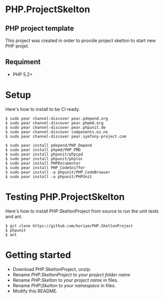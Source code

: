 PHP.ProjectSkelton
=======
PHP project template
---------------------------------------------
This project was created in order to provide project skelton to start new PHP projet.

Requiment
---------
 * PHP 5.2+

Setup
==============

Here's how to install to be CI ready.

    $ sudo pear channel-discover pear.pdepend.org
    $ sudo pear channel-discover pear.phpmd.org
    $ sudo pear channel-discover pear.phpunit.de
    $ sudo pear channel-discover components.ez.no
    $ sudo pear channel-discover pear.symfony-project.com
    
    $ sudo pear install pdepend/PHP_Depend
    $ sudo pear install phpmd/PHP_PMD
    $ sudo pear install phpunit/phpcpd
    $ sudo pear install phpunit/phploc
    $ sudo pear install PHPDocumentor
    $ sudo pear install PHP_CodeSniffer
    $ sudo pear install -a phpunit/PHP_CodeBrowser
    $ sudo pear install -a phpunit/PHPUnit

Testing PHP.ProjectSkelton
==============

Here's how to install PHP.SkeltonProject from source to run the unit tests and ant.

    $ git clone https://github.com/koriym/PHP.SkeltonProject
    $ phpunit
    $ ant

Getting started
===============

 * Download PHP.SkeltonProject, unzip.
 * Rename _PHP.SkeltonProject_ to _your project folder name_
 * Rename _PHP.Skelton_ to _your project name_ in files.
 * Rename _PHP\Skelton_ to _your namespace_ in files.
 * Modify this README.
